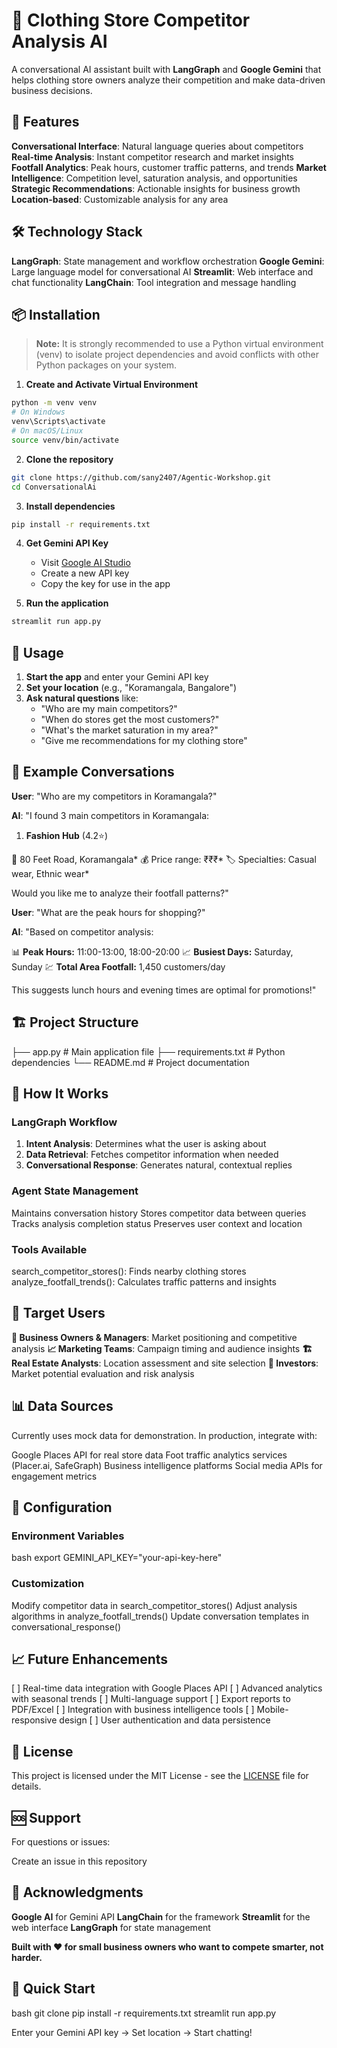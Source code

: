 # 🏪 Clothing Store Competitor Analysis AI

A conversational AI assistant built with **LangGraph** and **Google Gemini** that helps clothing store owners analyze their competition and make data-driven business decisions.

## 🚀 Features

**Conversational Interface**: Natural language queries about competitors
**Real-time Analysis**: Instant competitor research and market insights
**Footfall Analytics**: Peak hours, customer traffic patterns, and trends
**Market Intelligence**: Competition level, saturation analysis, and opportunities
**Strategic Recommendations**: Actionable insights for business growth
**Location-based**: Customizable analysis for any area

## 🛠️ Technology Stack

**LangGraph**: State management and workflow orchestration
**Google Gemini**: Large language model for conversational AI
**Streamlit**: Web interface and chat functionality
**LangChain**: Tool integration and message handling

## 📦 Installation

> **Note:** It is strongly recommended to use a Python virtual environment (venv) to isolate project dependencies and avoid conflicts with other Python packages on your system.

1. **Create and Activate Virtual Environment**

```bash
python -m venv venv
# On Windows
venv\Scripts\activate
# On macOS/Linux
source venv/bin/activate
```

2. **Clone the repository**

```bash
git clone https://github.com/sany2407/Agentic-Workshop.git
cd ConversationalAi
```

3. **Install dependencies**

```bash
pip install -r requirements.txt
```

4. **Get Gemini API Key**

   - Visit [Google AI Studio](https://makersuite.google.com/app/apikey)
   - Create a new API key
   - Copy the key for use in the app

5. **Run the application**

```bash
streamlit run app.py
```

## 🎯 Usage

1. **Start the app** and enter your Gemini API key
2. **Set your location** (e.g., "Koramangala, Bangalore")
3. **Ask natural questions** like:
   - "Who are my main competitors?"
   - "When do stores get the most customers?"
   - "What's the market saturation in my area?"
   - "Give me recommendations for my clothing store"

## 💬 Example Conversations

**User**: "Who are my competitors in Koramangala?"

**AI**: "I found 3 main competitors in Koramangala:

1. **Fashion Hub** (4.2⭐)

📍 80 Feet Road, Koramangala*
💰 Price range: ₹₹₹*
🏷️ Specialties: Casual wear, Ethnic wear\*

Would you like me to analyze their footfall patterns?"

**User**: "What are the peak hours for shopping?"

**AI**: "Based on competitor analysis:

📊 **Peak Hours:** 11:00-13:00, 18:00-20:00
📈 **Busiest Days:** Saturday, Sunday
💹 **Total Area Footfall:** 1,450 customers/day

This suggests lunch hours and evening times are optimal for promotions!"

## 🏗️ Project Structure

├── app.py # Main application file
├── requirements.txt # Python dependencies
└── README.md # Project documentation

## 🧠 How It Works

### **LangGraph Workflow**

1. **Intent Analysis**: Determines what the user is asking about
2. **Data Retrieval**: Fetches competitor information when needed
3. **Conversational Response**: Generates natural, contextual replies

### **Agent State Management**

Maintains conversation history
Stores competitor data between queries
Tracks analysis completion status
Preserves user context and location

### **Tools Available**

search_competitor_stores(): Finds nearby clothing stores
analyze_footfall_trends(): Calculates traffic patterns and insights

## 👥 Target Users

**🏢 Business Owners \& Managers**: Market positioning and competitive analysis
**📈 Marketing Teams**: Campaign timing and audience insights
**🏗️ Real Estate Analysts**: Location assessment and site selection
**💼 Investors**: Market potential evaluation and risk analysis

## 📊 Data Sources

Currently uses mock data for demonstration. In production, integrate with:

Google Places API for real store data
Foot traffic analytics services (Placer.ai, SafeGraph)
Business intelligence platforms
Social media APIs for engagement metrics

## 🔧 Configuration

### **Environment Variables**

bash
export GEMINI_API_KEY="your-api-key-here"

### **Customization**

Modify competitor data in search_competitor_stores()
Adjust analysis algorithms in analyze_footfall_trends()
Update conversation templates in conversational_response()

## 📈 Future Enhancements

[ ] Real-time data integration with Google Places API
[ ] Advanced analytics with seasonal trends
[ ] Multi-language support
[ ] Export reports to PDF/Excel
[ ] Integration with business intelligence tools
[ ] Mobile-responsive design
[ ] User authentication and data persistence


## 📝 License

This project is licensed under the MIT License - see the [LICENSE](LICENSE) file for details.

## 🆘 Support

For questions or issues:

Create an issue in this repository

## 🙏 Acknowledgments

**Google AI** for Gemini API
**LangChain** for the framework
**Streamlit** for the web interface
**LangGraph** for state management

**Built with ❤️ for small business owners who want to compete smarter, not harder.**

## 🚀 Quick Start

bash
git clone <repo>
pip install -r requirements.txt
streamlit run app.py

Enter your Gemini API key → Set location → Start chatting!
